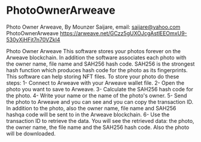 # PhotoOwnerArweave
Photo Owner Arweave, By Mounzer Saijare, email: saijare@yahoo.com
PhotoOwnerArweave
https://arweave.net/GCzz5gUXOJcgAstlEEOmxU9-530yXjHFjt7n70VZkI4

Photo Owner Arweave
This software stores your photos forever on the Arweave blockchain. In addition the software associates each photo with the owner name, file name and SAH256 hash code. SAH256 is the strongest hash function which produces hash code for the photo as its fingerprints. This software can help storing NFT files.
To store your photo do these steps:
1- Connect to Arweave with your Arweave wallet file. 
2- Open the photo you want to save to Arweave. 
3- Calculate the SAH256 hash code for the photo. 
4- Write your name or the name of the photo's owner. 
5- Send the photo to Arweave and you can see and you can copy the transaction ID. In addition to the photo, also the owner name, file name and SAH256 hashqa code will be sent to in the Arweave blockchain. 
6- Use the transaction ID to retrieve the data. You will see the retrieved data: the photo, the owner name, the file name and the SAH256 hash code. Also the photo will be downloaded. 

